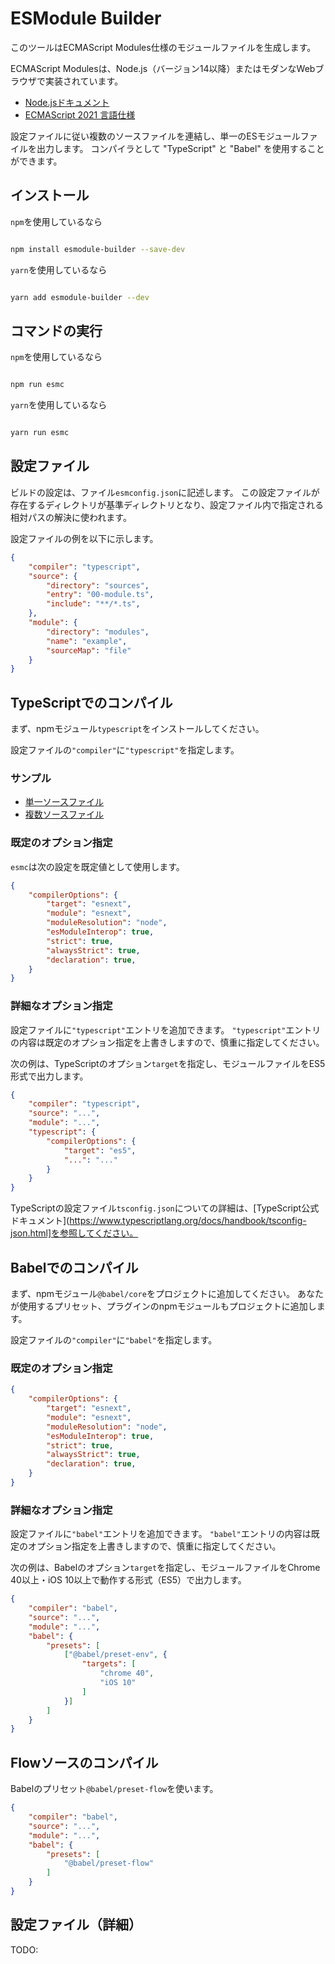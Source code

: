 
# ESModule Builder

このツールはECMAScript Modules仕様のモジュールファイルを生成します。

ECMAScript Modulesは、Node.js（バージョン14以降）またはモダンなWebブラウザで実装されています。

- [Node.jsドキュメント](https://nodejs.org/api/esm.html#esm_ecmascript_modules)
- [ECMAScript 2021 言語仕様](https://tc39.github.io/ecma262/#sec-modules)

設定ファイルに従い複数のソースファイルを連結し、単一のESモジュールファイルを出力します。
コンパイラとして "TypeScript" と "Babel" を使用することができます。

## インストール

`npm`を使用しているなら

```sh

npm install esmodule-builder --save-dev

```

`yarn`を使用しているなら

```sh

yarn add esmodule-builder --dev

```

## コマンドの実行

`npm`を使用しているなら

```sh

npm run esmc

```

`yarn`を使用しているなら

```sh

yarn run esmc

```

## 設定ファイル

ビルドの設定は、ファイル`esmconfig.json`に記述します。
この設定ファイルが存在するディレクトリが基準ディレクトリとなり、設定ファイル内で指定される相対パスの解決に使われます。

設定ファイルの例を以下に示します。

```json
{
    "compiler": "typescript",
    "source": {
        "directory": "sources",
        "entry": "00-module.ts",
        "include": "**/*.ts",
    },
    "module": {
        "directory": "modules",
        "name": "example",
        "sourceMap": "file"
    }
}
```

## TypeScriptでのコンパイル

まず、npmモジュール`typescript`をインストールしてください。

設定ファイルの`"compiler"`に`"typescript"`を指定します。

### サンプル

- [単一ソースファイル](/examples/11-typescript-1-file/)
- [複数ソースファイル](/examples/12-typescript-n-files/)

### 既定のオプション指定

`esmc`は次の設定を既定値として使用します。

```json
{
    "compilerOptions": {
        "target": "esnext",
        "module": "esnext",
        "moduleResolution": "node",
        "esModuleInterop": true,
        "strict": true,
        "alwaysStrict": true,
        "declaration": true,
    }
}
```

### 詳細なオプション指定

設定ファイルに`"typescript"`エントリを追加できます。
`"typescript"`エントリの内容は既定のオプション指定を上書きしますので、慎重に指定してください。

次の例は、TypeScriptのオプション`target`を指定し、モジュールファイルをES5形式で出力します。

```json
{
    "compiler": "typescript",
    "source": "...",
    "module": "...",
    "typescript": {
        "compilerOptions": {
            "target": "es5",
            "...": "..."
        }
    }
}
```

TypeScriptの設定ファイル`tsconfig.json`についての詳細は、[TypeScript公式ドキュメント](https://www.typescriptlang.org/docs/handbook/tsconfig-json.html]を参照してください。

## Babelでのコンパイル

まず、npmモジュール`@babel/core`をプロジェクトに追加してください。
あなたが使用するプリセット、プラグインのnpmモジュールもプロジェクトに追加します。

設定ファイルの`"compiler"`に`"babel"`を指定します。

### 既定のオプション指定

```json
{
    "compilerOptions": {
        "target": "esnext",
        "module": "esnext",
        "moduleResolution": "node",
        "esModuleInterop": true,
        "strict": true,
        "alwaysStrict": true,
        "declaration": true,
    }
}
```

### 詳細なオプション指定

設定ファイルに`"babel"`エントリを追加できます。
`"babel"`エントリの内容は既定のオプション指定を上書きしますので、慎重に指定してください。

次の例は、Babelのオプション`target`を指定し、モジュールファイルをChrome 40以上・iOS 10以上で動作する形式（ES5）で出力します。

```json
{
    "compiler": "babel",
    "source": "...",
    "module": "...",
    "babel": {
        "presets": [
            ["@babel/preset-env", {
                "targets": [
                    "chrome 40",
                    "iOS 10"
                ]
            }]
        ]
    }
}
```

## Flowソースのコンパイル

Babelのプリセット`@babel/preset-flow`を使います。

```json
{
    "compiler": "babel",
    "source": "...",
    "module": "...",
    "babel": {
        "presets": [
            "@babel/preset-flow"
        ]
    }
}
```

## 設定ファイル（詳細）

TODO:
